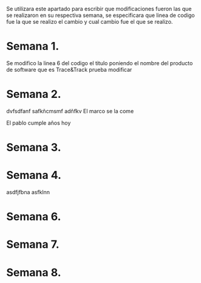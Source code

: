 Se utilizara este apartado para escribir que modificaciones fueron las que se realizaron en su respectiva semana, se especificara que linea de codigo fue la que se realizo el cambio y cual cambio fue el que se realizo.

# Semana 1.
Se modifico la linea 6 del codigo el titulo poniendo el nombre del producto de software que es Trace&Track prueba modificar
# Semana 2.
dvfsdfanf safkñcmsmf adñfkv
El marco se la come

El pablo cumple años hoy
# Semana 3.
# Semana 4.
asdfjfbna
asfklnn

# Semana 6.
# Semana 7.
# Semana 8.
